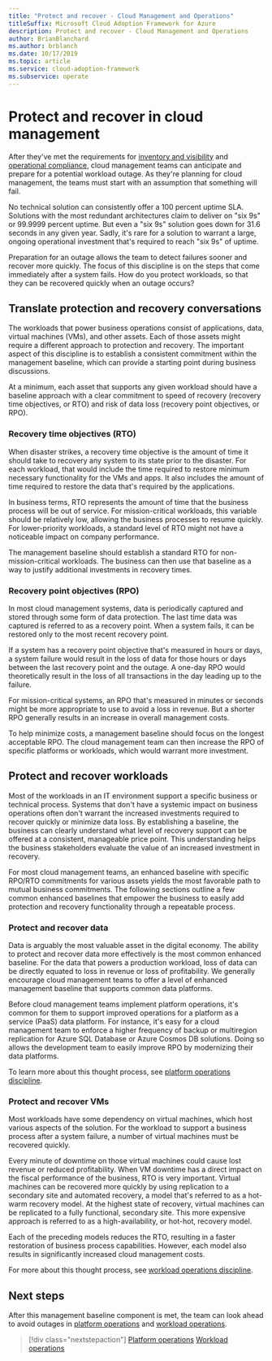 ```yaml
---
title: "Protect and recover - Cloud Management and Operations"
titleSuffix: Microsoft Cloud Adoption Framework for Azure
description: Protect and recover - Cloud Management and Operations
author: BrianBlanchard
ms.author: brblanch
ms.date: 10/17/2019
ms.topic: article
ms.service: cloud-adoption-framework
ms.subservice: operate
---
```


# Protect and recover in cloud management

After they've met the requirements for [inventory and visibility](./inventory.md) and [operational compliance](./operational-compliance.md), cloud management teams can anticipate and prepare for a potential workload outage. As they're planning for cloud management, the teams must start with an assumption that something will fail.

No technical solution can consistently offer a 100 percent uptime SLA. Solutions with the most redundant architectures claim to deliver on "six 9s" or 99.9999 percent uptime. But even a "six 9s" solution goes down for 31.6 seconds in any given year. Sadly, it's rare for a solution to warrant a large, ongoing operational investment that's required to reach "six 9s" of uptime.

Preparation for an outage allows the team to detect failures sooner and recover more quickly. The focus of this discipline is on the steps that come immediately after a system fails. How do you protect workloads, so that they can be recovered quickly when an outage occurs?

## Translate protection and recovery conversations

The workloads that power business operations consist of applications, data, virtual machines (VMs), and other assets. Each of those assets might require a different approach to protection and recovery. The important aspect of this discipline is to establish a consistent commitment within the management baseline, which can provide a starting point during business discussions.

At a minimum, each asset that supports any given workload should have a baseline approach with a clear commitment to speed of recovery (recovery time objectives, or RTO) and risk of data loss (recovery point objectives, or RPO).

### Recovery time objectives (RTO)

When disaster strikes, a recovery time objective is the amount of time it should take to recovery any system to its state prior to the disaster. For each workload, that would include the time required to restore minimum necessary functionality for the VMs and apps. It also includes the amount of time required to restore the data that's required by the applications.

In business terms, RTO represents the amount of time that the business process will be out of service. For mission-critical workloads, this variable should be relatively low, allowing the business processes to resume quickly. For lower-priority workloads, a standard level of RTO might not have a noticeable impact on company performance.

The management baseline should establish a standard RTO for non-mission-critical workloads. The business can then use that baseline as a way to justify additional investments in recovery times.

### Recovery point objectives (RPO)

In most cloud management systems, data is periodically captured and stored through some form of data protection. The last time data was captured is referred to as a recovery point. When a system fails, it can be restored only to the most recent recovery point.

If a system has a recovery point objective that's measured in hours or days, a system failure would result in the loss of data for those hours or days between the last recovery point and the outage. A one-day RPO would theoretically result in the loss of all transactions in the day leading up to the failure.

For mission-critical systems, an RPO that's measured in minutes or seconds might be more appropriate to use to avoid a loss in revenue. But a shorter RPO generally results in an increase in overall management costs.

To help minimize costs, a management baseline should focus on the longest acceptable RPO. The cloud management team can then increase the RPO of specific platforms or workloads, which would warrant more investment.

## Protect and recover workloads

Most of the workloads in an IT environment support a specific business or technical process. Systems that don't have a systemic impact on business operations often don't warrant the increased investments required to recover quickly or minimize data loss. By establishing a baseline, the business can clearly understand what level of recovery support can be offered at a consistent, manageable price point. This understanding helps the business stakeholders evaluate the value of an increased investment in recovery.

For most cloud management teams, an enhanced baseline with specific RPO/RTO commitments for various assets yields the most favorable path to mutual business commitments. The following sections outline a few common enhanced baselines that empower the business to easily add protection and recovery functionality through a repeatable process.

### Protect and recover data

Data is arguably the most valuable asset in the digital economy. The ability to protect and recover data more effectively is the most common enhanced baseline. For the data that powers a production workload, loss of data can be directly equated to loss in revenue or loss of profitability. We generally encourage cloud management teams to offer a level of enhanced management baseline that supports common data platforms.

Before cloud management teams implement platform operations, it's common for them to support improved operations for a platform as a service (PaaS) data platform. For instance, it's easy for a cloud management team to enforce a higher frequency of backup or multiregion replication for Azure SQL Database or Azure Cosmos DB solutions. Doing so allows the development team to easily improve RPO by modernizing their data platforms.

To learn more about this thought process, see [platform operations discipline](./platform.md).

### Protect and recover VMs

Most workloads have some dependency on virtual machines, which host various aspects of the solution. For the workload to support a business process after a system failure, a number of virtual machines must be recovered quickly.

Every minute of downtime on those virtual machines could cause lost revenue or reduced profitability. When VM downtime has a direct impact on the fiscal performance of the business, RTO is very important. Virtual machines can be recovered more quickly by using replication to a secondary site and automated recovery, a model that's referred to as a hot-warm recovery model. At the highest state of recovery, virtual machines can be replicated to a fully functional, secondary site. This more expensive approach is referred to as a high-availability, or hot-hot, recovery model.

Each of the preceding models reduces the RTO, resulting in a faster restoration of business process capabilities. However, each model also results in significantly increased cloud management costs.

For more about this thought process, see [workload operations discipline](./workload.md).

## Next steps

After this management baseline component is met, the team can look ahead to avoid outages in [platform operations](./platform.md) and [workload operations](./workload.md).

> [!div class="nextstepaction"]
> [Platform operations](./platform.md)
> [Workload operations](./workload.md)
